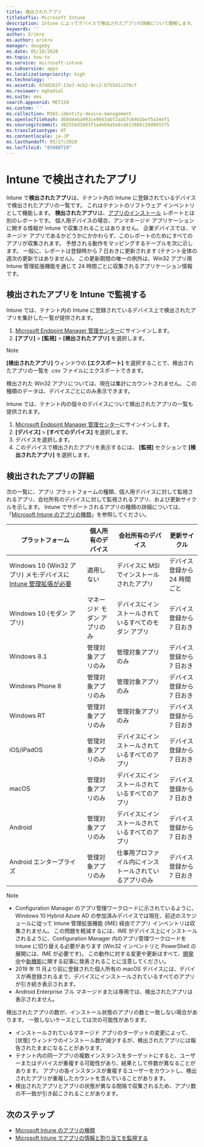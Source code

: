 ```yaml
---
title: 検出されたアプリ
titleSuffix: Microsoft Intune
description: Intune によってデバイスで検出されたアプリの詳細について理解します。
keywords: ''
author: Erikre
ms.author: erikre
manager: dougeby
ms.date: 05/18/2020
ms.topic: how-to
ms.service: microsoft-intune
ms.subservice: apps
ms.localizationpriority: high
ms.technology: ''
ms.assetid: 07dd262f-13e7-4cb2-9cc2-b755d1c276cf
ms.reviewer: mghadial
ms.suite: ems
search.appverid: MET150
ms.custom: ''
ms.collection: M365-identity-device-management
ms.openlocfilehash: d60d4eba093ce9663abf2aa57c6461bef5a34ef1
ms.sourcegitcommit: 302556d3b03f1a4eb9a5a9ce6138b8119d901575
ms.translationtype: HT
ms.contentlocale: ja-JP
ms.lasthandoff: 05/27/2020
ms.locfileid: "83988719"
---
```

# <a name="intune-discovered-apps"></a>Intune で検出されたアプリ

Intune で**検出されたアプリ**は、テナント内の Intune に登録されているデバイスで検出されたアプリの一覧です。 これはテナントのソフトウェア インベントリとして機能します。 **検出されたアプリ**は、[アプリのインストール](apps-monitor.md) レポートとは別のレポートです。 個人用デバイスの場合、アンマネージド アプリケーションに関する情報が Intune で収集されることはありません。 企業デバイスでは、マネージド アプリであるかどうかにかかわらず、このレポートのためにすべてのアプリが収集されます。 予想される動作をマッピングするテーブルを次に示します。 一般に、レポートは登録時から 7 日おきに更新されます (テナント全体の週次の更新ではありません)。 この更新期間の唯一の例外は、Win32 アプリ用 Intune 管理拡張機能を通じて 24 時間ごとに収集されるアプリケーション情報です。

## <a name="monitor-discovered-apps-with-intune"></a>検出されたアプリを Intune で監視する

Intune では、テナント内の Intune に登録されているデバイス上で検出されたアプリを集計した一覧が提供されます。

1. [Microsoft Endpoint Manager 管理センター](https://go.microsoft.com/fwlink/?linkid=2109431)にサインインします。
2. **[アプリ]**  >  **[監視]**  >  **[検出されたアプリ]** を選択します。

>[!NOTE]
>**[検出されたアプリ]** ウィンドウの **[エクスポート]** を選択することで、検出されたアプリの一覧を .csv ファイルにエクスポートできます。
>
>検出された Win32 アプリについては、現在は集計にカウントされません。 この種類のデータは、デバイスごとにのみ表示できます。

Intune では、テナント内の個々のデバイスについて検出されたアプリの一覧も提供されます。

1. [Microsoft Endpoint Manager 管理センター](https://go.microsoft.com/fwlink/?linkid=2109431)にサインインします。
2. **[デバイス]**  >  **[すべてのデバイス]** を選択します。
3. デバイスを選択します。
4. このデバイスで検出されたアプリを表示するには、 **[監視]** セクションで **[検出されたアプリ]** を選択します。

## <a name="details-of-discovered-apps"></a>検出されたアプリの詳細

次の一覧に、アプリ プラットフォームの種類、個人用デバイスに対して監視されるアプリ、会社所有のデバイスに対して監視されるアプリ、および更新サイクルを示します。 Intune でサポートされるアプリの種類の詳細については、「[Microsoft Intune のアプリの種類](apps-add.md#app-types-in-microsoft-intune)」を参照してください。

| プラットフォーム | 個人所有のデバイス | 会社所有のデバイス | 更新サイクル |
|------------------------------------------------------------------------|----------------------------------|--------------------------------------------------|---------------------------------------|
| Windows 10 (Win32 アプリ) メモ:デバイスに [Intune 管理拡張が必要](intune-management-extension.md) | 適用しない | デバイスに MSI でインストールされたアプリ | デバイス登録から 24 時間ごと |
| Windows 10 (モダン アプリ) | マネージド モダン アプリのみ | デバイスにインストールされているすべてのモダン アプリ | デバイス登録から 7 日おき |
| Windows 8.1 | 管理対象アプリのみ | 管理対象アプリのみ | デバイス登録から 7 日おき |
| Windows Phone 8 | 管理対象アプリのみ | 管理対象アプリのみ | デバイス登録から 7 日おき |
| Windows RT | 管理対象アプリのみ | 管理対象アプリのみ | デバイス登録から 7 日おき |
| iOS/iPadOS | 管理対象アプリのみ | デバイスにインストールされているすべてのアプリ | デバイス登録から 7 日おき |
| macOS | 管理対象アプリのみ | デバイスにインストールされているすべてのアプリ | デバイス登録から 7 日おき |
| Android | 管理対象アプリのみ | デバイスにインストールされているすべてのアプリ | デバイス登録から 7 日おき |
| Android エンタープライズ | 管理対象アプリのみ | 仕事用プロファイル内にインストールされているアプリのみ | デバイス登録から 7 日おき |

> [!NOTE]
> - Configuration Manager のアプリ管理ワークロードに示されているように、Windows 10 Hybrid Azure AD の参加済みデバイスでは現在、前述のスケジュールに従って Intune 管理拡張機能 (IME) 経由でアプリ インベントリは収集されません。 この問題を軽減するには、IME がデバイス上にインストールされるように、Configuration Manager 内のアプリ管理ワークロードを Intune に切り替える必要があります (Win32 インベントリと PowerShell の展開には、IME が必要です)。 この動作に対する変更や更新はすべて、[開発中](../fundamentals/in-development.md)や[新機能](../fundamentals/whats-new.md)に関する記事に発表されることに注意してください。
> - 2019 年 11 月より前に登録された個人所有の macOS デバイスには、デバイスが再登録されるまで、デバイスにインストールされているすべてのアプリが引き続き表示されます。
> - Android Enterprise フル マネージドまたは専用では、検出されたアプリは表示されません。

検出されたアプリの数が、インストール状態のアプリの数と一致しない場合があります。 一致しないケースとしては次の可能性があります。

- インストールされているマネージド アプリのターゲットの変更によって、[状態] ウィンドウのインストール数が減少するが、検出されたアプリには報告されたままになることがあります。
- テナント内の同一アプリの複数インスタンスをターゲットにすると、ユーザーまたはデバイスが重複する可能性があり、結果として件数が異なることがあります。 アプリの各インスタンスが重複するユーザーをカウントし、検出されたアプリが重複したカウントを含んでいることがあります。
- 検出されたアプリとアプリの状態が異なる間隔で収集されるため、アプリ数の不一致が引き起こされることがあります。

## <a name="next-steps"></a>次のステップ

- [Microsoft Intune のアプリの種類](apps-add.md#app-types-in-microsoft-intune)
- [Microsoft Intune でアプリの情報と割り当てを監視する](apps-monitor.md)
